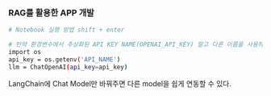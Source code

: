 ### RAG를 활용한 APP 개발

```bash
# Notebook 실행 방법 shift + enter

# 만약 환경변수에서 추상화된 API KEY NAME(OPENAI_API_KEY) 말고 다른 이름을 사용하고 싶을 경우
import os
api_key = os.getenv('API_NAME')
llm = ChatOpenAI(api_key=api_key)
```

LangChain에 Chat Model만 바꿔주면 다른 model을 쉽게 연동할 수 있다.
